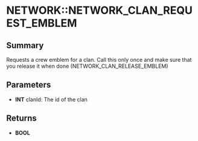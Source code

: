 # NETWORK::NETWORK_CLAN_REQUEST_EMBLEM

## Summary
Requests a crew emblem for a clan. Call this only once and make sure that you release it when done (NETWORK_CLAN_RELEASE_EMBLEM)

## Parameters
* **INT** clanId: The id of the clan

## Returns
* **BOOL**